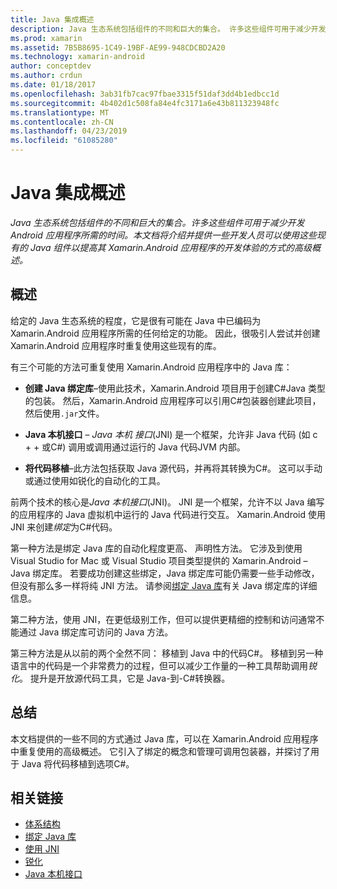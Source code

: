 ```yaml
---
title: Java 集成概述
description: Java 生态系统包括组件的不同和巨大的集合。 许多这些组件可用于减少开发 Android 应用程序所需的时间。 本文档将介绍并提供一些开发人员可以使用这些现有的 Java 组件以提高其 Xamarin.Android 应用程序的开发体验的方式的高级概述。
ms.prod: xamarin
ms.assetid: 7B5B8695-1C49-19BF-AE99-948CDCBD2A20
ms.technology: xamarin-android
author: conceptdev
ms.author: crdun
ms.date: 01/18/2017
ms.openlocfilehash: 3ab31fb7cac97fbae3315f51daf3dd4b1edbcc1d
ms.sourcegitcommit: 4b402d1c508fa84e4fc3171a6e43b811323948fc
ms.translationtype: MT
ms.contentlocale: zh-CN
ms.lasthandoff: 04/23/2019
ms.locfileid: "61085280"
---
```

# <a name="java-integration-overview"></a>Java 集成概述

_Java 生态系统包括组件的不同和巨大的集合。许多这些组件可用于减少开发 Android 应用程序所需的时间。本文档将介绍并提供一些开发人员可以使用这些现有的 Java 组件以提高其 Xamarin.Android 应用程序的开发体验的方式的高级概述。_


## <a name="overview"></a>概述

给定的 Java 生态系统的程度，它是很有可能在 Java 中已编码为 Xamarin.Android 应用程序所需的任何给定的功能。 因此，很吸引人尝试并创建 Xamarin.Android 应用程序时重复使用这些现有的库。 

有三个可能的方法可重复使用 Xamarin.Android 应用程序中的 Java 库： 

-   **创建 Java 绑定库**&ndash;使用此技术，Xamarin.Android 项目用于创建C#Java 类型的包装。 然后，Xamarin.Android 应用程序可以引用C#包装器创建此项目，然后使用`.jar`文件。 

-   **Java 本机接口** &ndash; *Java 本机* *接口*(JNI) 是一个框架，允许非 Java 代码 (如 c + + 或C#) 调用或调用通过运行的 Java 代码JVM 内部。 

-   **将代码移植**&ndash;此方法包括获取 Java 源代码，并再将其转换为C#。 这可以手动或通过使用如锐化的自动化的工具。 

前两个技术的核心是*Java 本机接口*(JNI)。 JNI 是一个框架，允许不以 Java 编写的应用程序的 Java 虚拟机中运行的 Java 代码进行交互。 Xamarin.Android 使用 JNI 来创建*绑定*为C#代码。 

第一种方法是绑定 Java 库的自动化程度更高、 声明性方法。 它涉及到使用 Visual Studio for Mac 或 Visual Studio 项目类型提供的 Xamarin.Android &ndash; Java 绑定库。 若要成功创建这些绑定，Java 绑定库可能仍需要一些手动修改，但没有那么多一样将纯 JNI 方法。 请参阅[绑定 Java 库](~/android/platform/binding-java-library/index.md)有关 Java 绑定库的详细信息。 

第二种方法，使用 JNI，在更低级别工作，但可以提供更精细的控制和访问通常不能通过 Java 绑定库可访问的 Java 方法。 

第三种方法是从以前的两个全然不同： 移植到 Java 中的代码C#。 移植到另一种语言中的代码是一个非常费力的过程，但可以减少工作量的一种工具帮助调用*锐化*。 提升是开放源代码工具，它是 Java-到-C#转换器。 



## <a name="summary"></a>总结

本文档提供的一些不同的方式通过 Java 库，可以在 Xamarin.Android 应用程序中重复使用的高级概述。 它引入了绑定的概念和管理可调用包装器，并探讨了用于 Java 将代码移植到选项C#。 


## <a name="related-links"></a>相关链接

- [体系结构](~/android/internals/architecture.md)
- [绑定 Java 库](~/android/platform/binding-java-library/index.md)
- [使用 JNI](~/android/platform/java-integration/working-with-jni.md)
- [锐化](https://github.com/slluis/sharpen)
- [Java 本机接口](http://docs.oracle.com/javase/7/docs/technotes~/jni/index.html)
